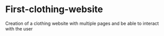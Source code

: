 # First-clothing-website
Creation of a clothing website with multiple pages and be able to interact with the user
